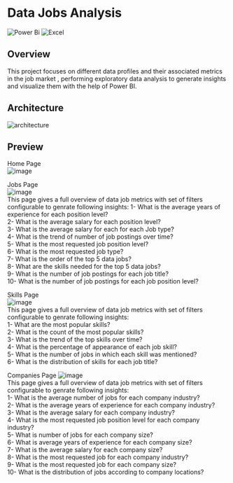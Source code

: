 # Data Jobs Analysis
![Power Bi](https://img.shields.io/badge/power_bi-F2C811?style=for-the-badge&logo=powerbi&logoColor=black) 
![Excel](https://img.shields.io/badge/Microsoft%20Excel-217346.svg?style=for-the-badge&logo=Microsoft-Excel&logoColor=white) 


## Overview  
This project focuses on different data profiles and their associated metrics in the job market , performing exploratory data analysis to generate insights and visualize them with the help of Power BI.


## Architecture  
![architecture](https://github.com/Pranjali-d/Data_job_market_Analysis/assets/49934575/3f8e00dc-8733-4079-83ca-e89bcd3f9f6f)

## Preview  
Home Page  
![image](https://github.com/Pranjali-d/Data_job_market_Analysis/assets/49934575/477f8c3e-573e-4fcb-82ec-00ae14dd0943)
  

Jobs Page  
![image](https://github.com/Pranjali-d/Data_job_market_Analysis/assets/49934575/08ec4deb-dfa7-4440-ac01-5aa19a647a26)  
This page gives a full overview of data job metrics with set of filters configurable to genrate following insights:
1- What is the average years of experience for each position level?  
2- What is the average salary for each position level?  
3- What is the average salary for each for each Job type?  
4- What is the trend of number of job postings over time?  
5- What is the most requested job position level?  
6- What is the most requested job type?  
7- What is the order of the top 5 data jobs?  
8- What are the skills needed for the top 5 data jobs?  
9- What is the number of job postings for each job title?  
10- What is the number of job postings for each job position level?  
 

Skills Page  
![image](https://github.com/Pranjali-d/Data_job_market_Analysis/assets/49934575/9b94f620-3ee3-4b18-81c2-d844a425133f)    
This page gives a full overview of data job metrics with set of filters configurable to genrate following insights:  
1- What are the most popular skills?  
2- What is the count of the most popular skills?  
3- What is the trend of the top skills over time?  
4- What is the percentage of appearance of each job skill?  
5- What is the number of jobs in which each skill was mentioned?  
6- What is the distribution of skills for each job title?  
  
Companies Page
![image](https://github.com/Pranjali-d/Data_job_market_Analysis/assets/49934575/3016aa6a-53ae-410e-9508-86bedfe48907)  
This page gives a full overview of data job metrics with set of filters configurable to genrate following insights:  
1- What is the average number of jobs for each company industry?  
2- What is the average years of experience for each company industry?  
3- What is the average salary for each company industry?  
4- What is the most requested job position level for each company industry?  
5- What is number of jobs for each company size?  
6- What is average years of experience for each company size?  
7- What is the average salary for each company size?  
8- What is the most requested job for each company industry?  
9- What is the most requested job for each company size?  
10- What is the distribution of jobs according to company locations?   
  
  
